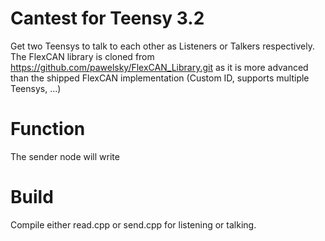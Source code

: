 # Cantest for Teensy 3.2

Get two Teensys to talk to each other as Listeners or Talkers respectively.
The FlexCAN library is cloned from https://github.com/pawelsky/FlexCAN_Library.git as it is more advanced than the shipped FlexCAN implementation (Custom ID, supports multiple Teensys, ...)

# Function
The sender node will write 


# Build
Compile either read.cpp or send.cpp for listening or talking.
